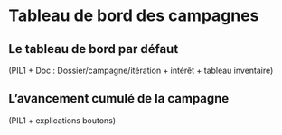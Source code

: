 # Tableau de bord des campagnes

## Le tableau de bord par défaut 

(PIL1 + Doc : Dossier/campagne/itération + intérêt + tableau inventaire)

## L’avancement cumulé de la campagne 

(PIL1 + explications boutons)